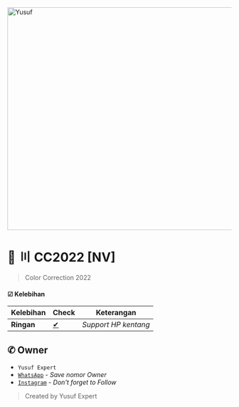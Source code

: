 <img src="https://cdn.pixabay.com/photo/2018/09/11/14/49/moe-3669736_1280.png" alt="Yusuf" width="600" height="500">

# 🌱 〣 CC2022 [NV]
> Color Correction 2022

#### ☑ Kelebihan
|Kelebihan|Check|Keterangan|
|-|-|-|
|**Ringan**|[✔](https://github.com/avianz37)|*Support HP kentang*|

## ✆ Owner
- `Yusuf Expert`
- [`WhatsApp`](wa.me/6283873115706) - *Save nomor Owner*
- [`Instagram`](instagram.com/yusuf.expert) - *Don't forget to Follow*

> Created by Yusuf Expert
